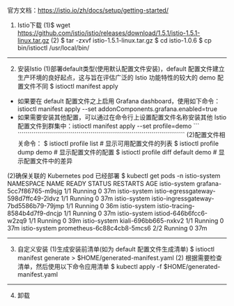 官方文档：https://istio.io/zh/docs/setup/getting-started/

1. Istio下载
(1)$ wget https://github.com/istio/istio/releases/download/1.5.1/istio-1.5.1-linux.tar.gz
(2)
$ tar -zxvf istio-1.5.1-linux.tar.gz
$ cd istio-1.0.6
$ cp bin/istioctl /usr/local/bin/
--- -------------------------------------------------------------------------------------

2. 安装Istio
(1)部署default类型(使用默认配置文件安装)，default 配置文件建立生产环境的良好起点，这与旨在评估广泛的 Istio 功能特性的较大的 demo 配置文件不同
$ istioctl manifest apply
- 如果要在 default 配置文件之上启用 Grafana dashboard，使用如下命令：istioctl manifest apply --set addonComponents.grafana.enabled=true
- 如果需要安装其他配置，可以通过在命令行上设置配置文件名称安装其他 Istio 配置文件到群集中：istioctl manifest apply --set profile=demo
``` `````````````````````````````````````````````````````````````````````````````````````
(2)配置文件相关命令：
$ istioctl profile list                     # 显示可用配置文件的列表
$ istioctl profile dump demo                # 显示配置文件的配置
$ istioctl profile diff default demo        # 显示配置文件中的差异

(2)确保关联的 Kubernetes pod 已经部署
$ kubectl get pods -n istio-system
NAMESPACE              NAME                                         READY   STATUS              RESTARTS   AGE
istio-system           grafana-5cc7f86765-m9sjg                     1/1     Running   0          37m
istio-system           istio-egressgateway-598d7ffc49-2ldvz         1/1     Running   0          37m
istio-system           istio-ingressgateway-7bd5586b79-79jmp        1/1     Running   0          36m
istio-system           istio-tracing-8584b4d7f9-dncjp               1/1     Running   0          37m
istio-system           istiod-646b6fcc6-w2zq9                       1/1     Running   0          39m
istio-system           kiali-696bb665-nxkv2                         1/1     Running   0          37m
istio-system           prometheus-6c88c4cb8-5mcs6                   2/2     Running   0          37m
--- -------------------------------------------------------------------------------------

3. 自定义安装
(1)生成安装前清单(如为 default 配置文件生成清单)
$ istioctl manifest generate > $HOME/generated-manifest.yaml
(2) 根据需要检查清单，然后使用以下命令应用清单
$ kubectl apply -f $HOME/generated-manifest.yaml
--- -------------------------------------------------------------------------------------

4. 卸载
